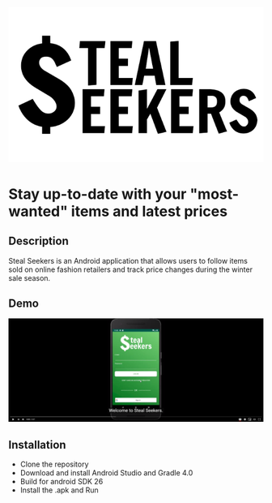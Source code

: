 # ![StealSeekers logo](https://github.com/novelqq/Wishlist/blob/master/app/src/main/res/drawable/stealseekers.png "logo")

# Stay up-to-date with your "most-wanted" items and latest prices

## Description
Steal Seekers is an Android application that allows users to follow items sold on online fashion retailers and track price changes during
the winter sale season.

## Demo
[![Video Thumbnail](https://github.com/yoshiumw/Wishlist/blob/master/SS2.PNG?raw=true "demo")](https://youtu.be/VkadmIVAiBo)

## Installation
- Clone the repository
- Download and install Android Studio and Gradle 4.0
- Build for android SDK 26
- Install the .apk and Run
